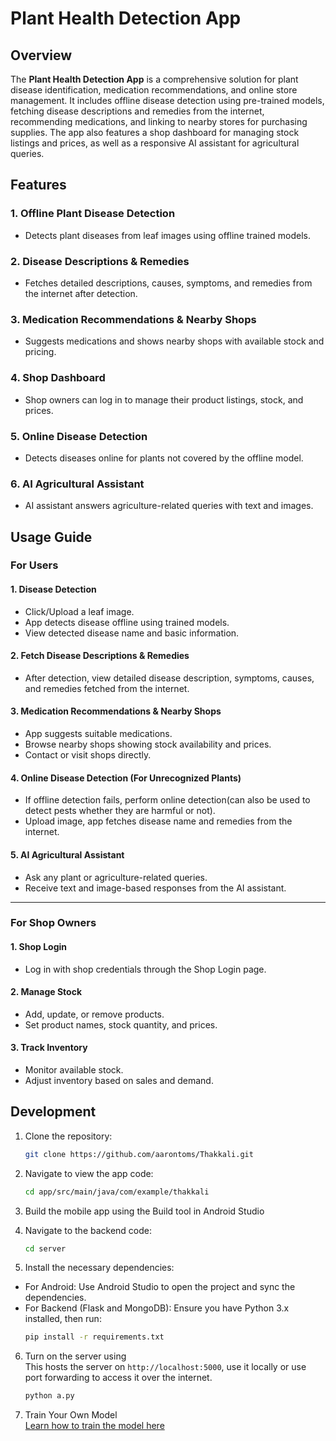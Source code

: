 # Plant Health Detection App

## Overview
The **Plant Health Detection App** is a comprehensive solution for plant disease identification, medication recommendations, and online store management. It includes offline disease detection using pre-trained models, fetching disease descriptions and remedies from the internet, recommending medications, and linking to nearby stores for purchasing supplies. The app also features a shop dashboard for managing stock listings and prices, as well as a responsive AI assistant for agricultural queries.

## Features

### 1. Offline Plant Disease Detection
- Detects plant diseases from leaf images using offline trained models.

### 2. Disease Descriptions & Remedies
- Fetches detailed descriptions, causes, symptoms, and remedies from the internet after detection.

### 3. Medication Recommendations & Nearby Shops
- Suggests medications and shows nearby shops with available stock and pricing.

### 4. Shop Dashboard
- Shop owners can log in to manage their product listings, stock, and prices.

### 5. Online Disease Detection
- Detects diseases online for plants not covered by the offline model.

### 6. AI Agricultural Assistant
- AI assistant answers agriculture-related queries with text and images.

## Usage Guide

### For Users

#### 1. Disease Detection
- Click/Upload a leaf image.
- App detects disease offline using trained models.
- View detected disease name and basic information.

#### 2. Fetch Disease Descriptions & Remedies
- After detection, view detailed disease description, symptoms, causes, and remedies fetched from the internet.

#### 3. Medication Recommendations & Nearby Shops
- App suggests suitable medications.
- Browse nearby shops showing stock availability and prices.
- Contact or visit shops directly.

#### 4. Online Disease Detection (For Unrecognized Plants)
- If offline detection fails, perform online detection(can also be used to detect pests whether they are harmful or not).
- Upload image, app fetches disease name and remedies from the internet.

#### 5. AI Agricultural Assistant
- Ask any plant or agriculture-related queries.
- Receive text and image-based responses from the AI assistant.

---

### For Shop Owners

#### 1. Shop Login
- Log in with shop credentials through the Shop Login page.

#### 2. Manage Stock
- Add, update, or remove products.
- Set product names, stock quantity, and prices.

#### 3. Track Inventory
- Monitor available stock.
- Adjust inventory based on sales and demand.

## Development

1. Clone the repository:
   ```bash
   git clone https://github.com/aarontoms/Thakkali.git
   ```

2. Navigate to view the app code:
    ```bash
    cd app/src/main/java/com/example/thakkali
    ```
3. Build the mobile app using the Build tool in Android Studio

4. Navigate to the backend code:
    ```bash
    cd server
    ```
5. Install the necessary dependencies:
 - For Android: Use Android Studio to open the project and sync the dependencies.
 - For Backend (Flask and MongoDB): Ensure you have Python 3.x installed, then run:
    ```bash
    pip install -r requirements.txt
    ```
6. Turn on the server using  
    This hosts the server on ```http://localhost:5000```, use it locally or use port forwarding to access it over the internet.  
    ```bash
    python a.py
    ```
7. Train Your Own Model  
  [Learn how to train the model here](https://github.com/aarontoms/Plant-Disease-Detection-Model)
